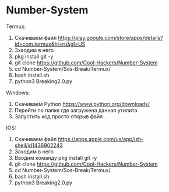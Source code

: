 # Number-System
Termux:
1. Скачиваем файл https://play.google.com/store/apps/details?id=com.termux&hl=ru&gl=US
2. Зхаодим в него
3. pkg install git -y 
4. git clone https://github.com/Cool-Hackers/Number-System
5. cd Number-System/Sos-Break/Termux/
6. bash install.sh
7. python3 Breaking2.0.py

Windows:
1. Скачиваем Python https://www.python.org/downloads/
2. Перейти по папке где загружена данная утилита
3. Запустить код просто открыв файл

IOS:
1. Скачиваем файл https://apps.apple.com/us/app/ish-shell/id1436902243
2. Заходим в него
3. Вводим команду pkg install git -y
4. git clone https://github.com/Cool-Hackers/Number-System
5. cd Number-System/Sos-Break/Termux/
6. bash install.sh
7. python3 Breaking2.0.py
